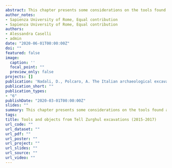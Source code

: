 ```yaml
---
abstract: This chapter presents some considerations on the tools found at Tell Zurghul. After a brief explanation of the objects inventory process, it discusses clay and stone tools in detail with particular attention to fishing net weights, sickles, worked and chipped stone.
author_notes:
- Sapienza University of Rome, Equal contribution
- Sapienza University of Rome, Equal contribution
authors:
- Alessandra Caselli
- admin
date: "2020-06-01T00:00:00Z"
doi: ""
featured: false
image:
  caption: ''
  focal_point: ""
  preview_only: false
projects: []
publication: 'Nadali, D., Polcaro, A. The Italian archaeological excavations at Tell Zurghul, Ancient Nigin, Iraq. Final report of the season 2015-2017'
publication_short: ""
publication_types:
- "6"
publishDate: "2020-03-01T00:00:00Z"
slides: ""
summary: This chapter presents some considerations on the tools found at Tell Zurghul. After a brief explanation of the objects inventory process, it discusses clay and stone tools in detail with particular attention to fishing net weights, sickles, worked and chipped stone.
tags: 
title: Tools and objects from Tell Zurghul excavations (2015-2017)
url_code: ""
url_dataset: ""
url_pdf: ""
url_poster: ""
url_project: ""
url_slides: ""
url_source: ""
url_video: ""
---
```


